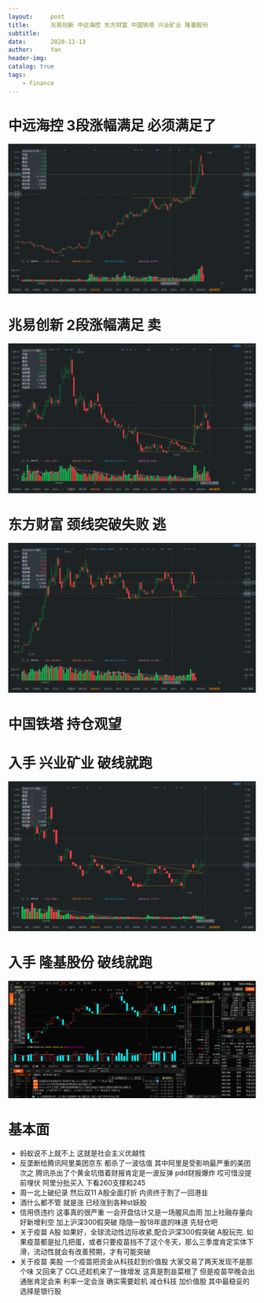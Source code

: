 ```yaml
---
layout:     post
title:      兆易创新 中远海控 东方财富 中国铁塔 兴业矿业 隆基股份
subtitle:   
date:       2020-11-13
author:     Yan
header-img: 
catalog: true
tags:
    - Finance
---
```



# 中远海控 3段涨幅满足 必须满足了
![](/img/23b3d329.png)

# 兆易创新 2段涨幅满足 卖
![](/img/76a6d1be.png)

# 东方财富 颈线突破失败 逃
![](/img/92a1d457.png)

# 中国铁塔 持仓观望

# 入手 兴业矿业 破线就跑
![](/img/8eab5d3d.png)

# 入手 隆基股份 破线就跑
![](/img/e7b066e0.png)

# 基本面
- 蚂蚁说不上就不上 这就是社会主义优越性
- 反垄断给腾讯阿里美团京东 都杀了一波估值 其中阿里是受影响最严重的美团次之 腾讯杀出了个黄金坑借着财报肯定是一波反弹 pdd财报爆炸 哎可惜没提前埋伏 阿里分批买入 下看260支撑和245
- 周一北上破纪录 然后双11 A股全面打折 内资终于割了一回港韭
- 酒什么都不管 就是涨 已经涨到各种st妖股
- 信用债违约 这事真的很严重 一会开盘估计又是一场腥风血雨 加上社融存量向好新增利空 加上沪深300假突破 隐隐一股18年底的味道 先轻仓吧
- 关于疫苗 A股 如果好，全球流动性边际收紧,配合沪深300假突破 A股玩完. 如果疫苗都是扯几把蛋，或者只要疫苗挡不了这个冬天，那么三季度肯定实体下滑，流动性就会有改善预期，才有可能突破
- 关于疫苗 美股 一个疫苗把资金从科技赶到价值股 大家交易了两天发现不是那个味 又回来了 CCL还趁机来了一拨增发 这真是割韭菜根了 但是疫苗早晚会出 通胀肯定会来 利率一定会涨 确实需要趁机 减仓科技 加价值股 其中最稳妥的选择是银行股 
